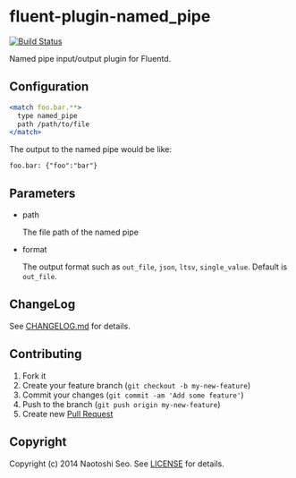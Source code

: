 # fluent-plugin-named_pipe

[![Build Status](https://secure.travis-ci.org/sonots/fluent-plugin-named_pipe.png?branch=master)](http://travis-ci.org/sonots/fluent-plugin-named_pipe)

Named pipe input/output plugin for Fluentd.

## Configuration

```apache
<match foo.bar.**>
  type named_pipe
  path /path/to/file
</match>
```

The output to the named pipe would be like:

```
foo.bar: {"foo":"bar"}
```

## Parameters

- path

    The file path of the named pipe

- format

    The output format such as `out_file`, `json`, `ltsv`, `single_value`. Default is `out_file`. 

## ChangeLog

See [CHANGELOG.md](CHANGELOG.md) for details.

## Contributing

1. Fork it
2. Create your feature branch (`git checkout -b my-new-feature`)
3. Commit your changes (`git commit -am 'Add some feature'`)
4. Push to the branch (`git push origin my-new-feature`)
5. Create new [Pull Request](../../pull/new/master)

## Copyright

Copyright (c) 2014 Naotoshi Seo. See [LICENSE](LICENSE) for details.

